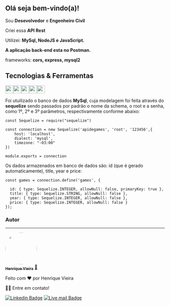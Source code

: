 <!-- ## <img src="https://raw.githubusercontent.com/iampavangandhi/iampavangandhi/master/gifs/Hi.gif" width="30px"> Olá seja bem-vindo(a)!</h2> -->
## <h2> Olá seja bem-vindo(a)!</h2>



Sou <strong>Desevolvedor</strong> e <strong>Engenheiro Civil</strong><br />

Criei essa <strong>API Rest</strong> 


  Utilizei: <strong>MySql, NodeJS e JavaScript.</strong>
  
  <strong>A aplicação back-end esta no Postman.</strong>


  frameworks: <strong>cors, express, mysql2</strong>

## Tecnologias & Ferramentas



<img src="https://img.shields.io/badge/javascript-%23F7DF1E.svg?&style=for-the-badge&logo=javascript&logoColor=black" height="25"/><img src="https://img.shields.io/badge/Node.js-43853D?style=for-the-badge&logo=node.js&logoColor=white" height="25"/><img src="https://img.shields.io/badge/-npm-CB3837?style=flat-square&logo=npm" height="25"/><img src="https://img.shields.io/badge/-GitHub-181717?style=flat-square&logo=github" height="25"/><img src="https://img.shields.io/badge/MySQL-00000F?style=for-the-badge&logo=mysql&logoColor=white" height="25"/>


Foi utuilizado o banco de dados <strong>MySql</strong>, cuja  modelagem foi feita através do <strong>sequelize</strong> sendo passados por padrão o nome da schema, o root e a senha, como 1º, 2º  e 3º parâmetros, respectivamente conforme abaixo: 
```
const Sequelize = require("sequelize")

const connection = new Sequelize('apidegames', 'root', '123456',{
    host: 'localhost',
    dialect: 'mysql',
    timezone: "-03:00"
})

module.exports = connection
```

Os dados armazenados em banco de dados são: id (que é gerado automaticamente), title, year e price:

```
const games = connection.define('games', {
    
  id: { type: Sequelize.INTEGER, allowNull: false, primaryKey: true },
  title: { type: Sequelize.STRING, allowNull: false },
  year: { type: Sequelize.INTEGER, allowNull: false },
  price: { type: Sequelize.INTEGER, allowNull: false }
});
```
### Autor
---
<a href="https://www.linkedin.com/in/henriquecarvalhovieira/">
    
  <img style="border-radius: 50%;" src="https://avatars.githubusercontent.com/u/87788394?s=400&u=7f36505574f0bc15df5b88cc887a51f8e6406310&v=4" width="100px;" alt=""/>
  <br />
  <sub><b>Henrique Vieira</b></sub></a> <a href="https://blog.rocketseat.com.br/author/thiago//" title="Rocketseat">🚀</a>
 
 
 Feito com ❤️ por Henrique Vieira 
 
 👋🏽 Entre em contato!
 
 [![Linkedin Badge](https://img.shields.io/badge/-Henrique-blue?style=flat-square&logo=Linkedin&logoColor=white&link=https://www.linkedin.com/in/henriquecarvalhovieira/)](https://www.linkedin.com/in/henriquecarvalhovieira/) 
 [![Live mail Badge](https://img.shields.io/badge/-hnr01@live.com-5186e1?style=flat-square&logo=Outlook&logoColor=white&link=mailto:hnr01@live.com)](mailto:hnr01@live.com)
